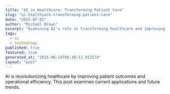 ```yaml
---
title: "AI in Healthcare: Transforming Patient Care"
slug: "ai-healthcare-transforming-patient-care"
date: "2025-07-02"
author: "Michael Brown"
excerpt: "Examining AI's role in transforming healthcare and improving patient outcomes."
tags:
  - ai
  - technology
published: true
featured: true
generated_at: "2025-08-14T06:38:11.012174"
layout: "post"
---
```


AI is revolutionizing healthcare by improving patient outcomes and operational efficiency. This post examines current applications and future trends.